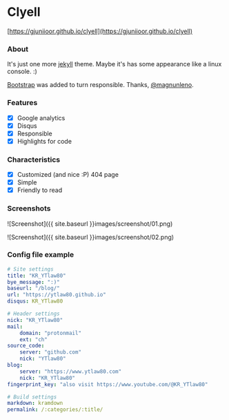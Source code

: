 # Clyell

[https://gjuniioor.github.io/clyell](https://gjuniioor.github.io/clyell)

### About

It's just one more [jekyll](https://github.com/jekyll/jekyll) theme. Maybe it's has some appearance like a linux console. :)

[Bootstrap](http://getbootstrap.com/) was added to turn responsible. Thanks, [@magnunleno](https://github.com/magnunleno).

### Features

- [x] Google analytics
- [x] Disqus
- [x] Responsible
- [x] Highlights for code

### Characteristics

- [x] Customized (and nice :P) 404 page
- [x] Simple
- [x] Friendly to read

### Screenshots

![Screenshot]({{ site.baseurl }}images/screenshot/01.png)

![Screenshot]({{ site.baseurl }}images/screenshot/02.png)

### Config file example

~~~ yml
# Site settings
title: "KR_YTlaw80"
bye_message: ":)"
baseurl: "/blog/"
url: "https://ytlaw80.github.io"
disqus: KR_YTlaw80

# Header settings
nick: "KR_YTlaw80"
mail:
    domain: "protonmail"
    ext: "ch"
source_code:
    server: "github.com"
    nick: "YTlaw80"
blog:
    server: "https://www.ytlaw80.com"
    nick: "KR_YTlaw80"
fingerprint_key: "also visit https://www.youtube.com/@KR_YTlaw80"

# Build settings
markdown: kramdown
permalink: /:categories/:title/

~~~
